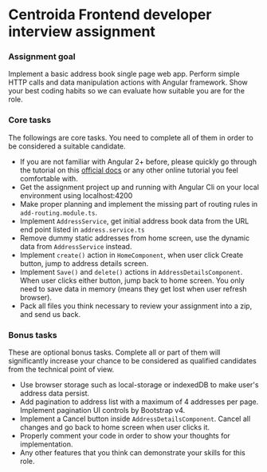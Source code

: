 # Centroida Frontend developer interview assignment

### Assignment goal

Implement a basic address book single page web app. 
Perform simple HTTP calls and data manipulation actions with Angular framework. 
Show your best coding habits so we can evaluate how suitable you are for the role.

### Core tasks

The followings are core tasks. You need to complete all of them in order to be considered a suitable candidate. 

- If you are not familiar with Angular 2+ before, please quickly go through the tutorial on this [official docs](https://angular.io/tutorial) or any other online tutorial you feel comfortable with.
- Get the assignment project up and running with Angular Cli on your local environment using localhost:4200
- Make proper planning and implement the missing part of routing rules in `add-routing.module.ts`.
- Implement `AddressService`, get initial address book data from the URL end point listed in `address.service.ts`
- Remove dummy static addresses from home screen, use the dynamic data from `AddressService` instead.
- Implement `create()` action in `HomeComponent`, when user click Create button, jump to address details screen.
- Implement `Save()` and `delete()` actions in `AddressDetailsComponent`. When user clicks either button, jump back to home screen. You only need to save data in memory (means they get lost when user refresh browser).
- Pack all files you think necessary to review your assignment into a zip, and send us back.

### Bonus tasks

These are optional bonus tasks. Complete all or part of them will significantly increase your chance to be considered as qualified candidates from the technical point of view.

- Use browser storage such as local-storage or indexedDB to make user's address data persist.
- Add pagination to address list with a maximum of 4 addresses per page. Implement pagination UI controls by Bootstrap v4.
- Implement a Cancel button inside `AddressDetailsComponent`. Cancel all changes and go back to home screen when user clicks it.
- Properly comment your code in order to show your thoughts for implementation.
- Any other features that you think can demonstrate your skills for this role.
